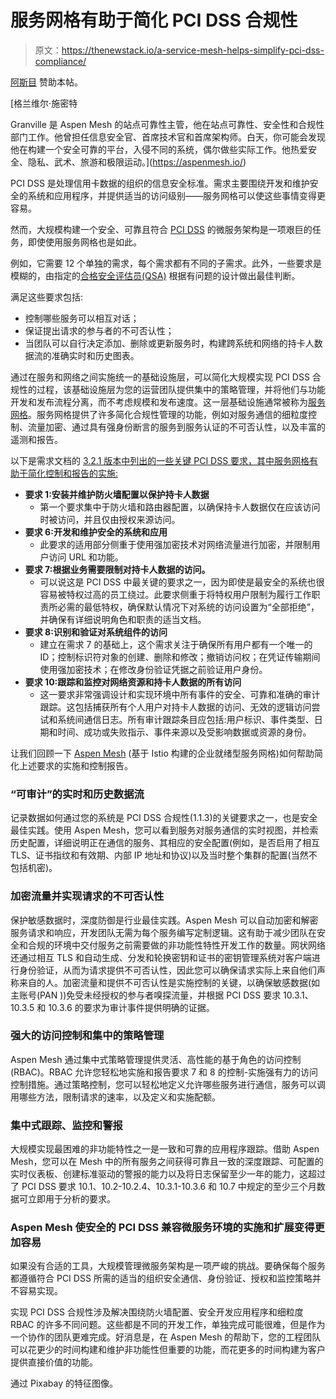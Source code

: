 # 服务网格有助于简化 PCI DSS 合规性

> 原文：<https://thenewstack.io/a-service-mesh-helps-simplify-pci-dss-compliance/>

[阿斯目](https://aspenmesh.io/) 赞助本帖。

 [格兰维尔·施密特

Granville 是 Aspen Mesh 的站点可靠性主管，他在站点可靠性、安全性和合规性部门工作。他曾担任信息安全官、首席技术官和首席架构师。白天，你可能会发现他在构建一个安全可靠的平台，入侵不同的系统，偶尔做些实际工作。他热爱安全、隐私、武术、旅游和极限运动。](https://aspenmesh.io/) 

PCI DSS 是处理信用卡数据的组织的信息安全标准。需求主要围绕开发和维护安全的系统和应用程序，并提供适当的访问级别——服务网格可以使这些事情变得更容易。

然而，大规模构建一个安全、可靠且符合 [PCI DSS](https://www.pcisecuritystandards.org/pci_security/) 的微服务架构是一项艰巨的任务，即使使用服务网格也是如此。

例如，它需要 12 个单独的需求，每个需求都有不同的子需求。此外，一些要求是模糊的，由指定的[合格安全评估员(QSA)](https://www.pcisecuritystandards.org/assessors_and_solutions/qualified_security_assessors) 根据有问题的设计做出最佳判断。

满足这些要求包括:

*   控制哪些服务可以相互对话；
*   保证提出请求的参与者的不可否认性；
*   当团队可以自行决定添加、删除或更新服务时，构建跨系统和网络的持卡人数据流的准确实时和历史图表。

通过在服务和网络之间实施统一的基础设施层，可以简化大规模实现 PCI DSS 合规性的过程，该基础设施层为您的运营团队提供集中的策略管理，并将他们与功能开发和发布流程分离，而不考虑规模和发布速度。这一层基础设施通常被称为[服务网格](https://aspenmesh.io/service-mesh-architectures/)。服务网格提供了许多简化合规性管理的功能，例如对服务通信的细粒度控制、流量加密、通过具有强身份断言的服务到服务认证的不可否认性，以及丰富的遥测和报告。

以下是需求文档的 [3.2.1 版本中列出的一些关键 PCI DSS 要求，其中服务网格有助于简化控制和报告的实施:](https://www.pcisecuritystandards.org/documents/PCI_DSS_v3-2-1.pdf)

*   **要求 1:安装并维护防火墙配置以保护持卡人数据**
    *   第一个要求集中于防火墙和路由器配置，以确保持卡人数据仅在应该访问时被访问，并且仅由授权来源访问。
*   **要求 6:开发和维护安全的系统和应用**
    *   此要求的适用部分侧重于使用强加密技术对网络流量进行加密，并限制用户访问 URL 和功能。
*   **要求 7:根据业务需要限制对持卡人数据的访问。**
    *   可以说这是 PCI DSS 中最关键的要求之一，因为即使是最安全的系统也很容易被特权过高的员工绕过。此要求侧重于将特权用户限制为履行工作职责所必需的最低特权，确保默认情况下对系统的访问设置为“全部拒绝”，并确保有详细说明角色和职责的适当文档。
*   **要求 8:识别和验证对系统组件的访问**
    *   建立在需求 7 的基础上，这个需求关注于确保所有用户都有一个唯一的 ID；控制标识符对象的创建、删除和修改；撤销访问权；在凭证传输期间使用强加密技术；在修改身份验证凭据之前验证用户身份。
*   **要求 10:跟踪和监控对网络资源和持卡人数据的所有访问**
    *   这一要求非常强调设计和实现环境中所有事件的安全、可靠和准确的审计跟踪。这包括捕获所有个人用户对持卡人数据的访问、无效的逻辑访问尝试和系统间通信日志。所有审计跟踪条目应包括:用户标识、事件类型、日期和时间、成功或失败指示、事件来源以及受影响数据或资源的身份。

让我们回顾一下 [Aspen Mesh](https://aspenmesh.io/) (基于 Istio 构建的企业就绪型服务网格)如何帮助简化上述要求的实施和控制报告。

### “可审计”的实时和历史数据流

记录数据如何通过您的系统是 PCI DSS 合规性(1.1.3)的关键要求之一，也是安全最佳实践。使用 Aspen Mesh，您可以看到服务对服务通信的实时视图，并检索历史配置，详细说明正在通信的服务、其相应的安全配置(例如，是否启用了相互 TLS、证书指纹和有效期、内部 IP 地址和协议)以及当时整个集群的配置(当然不包括机密)。

### 加密流量并实现请求的不可否认性

保护敏感数据时，深度防御是行业最佳实践。Aspen Mesh 可以自动加密和解密服务请求和响应，开发团队无需为每个服务编写定制逻辑。这有助于减少团队在安全和合规的环境中交付服务之前需要做的非功能性特性开发工作的数量。网状网络还通过相互 TLS 和自动生成、分发和轮换密钥和证书的密钥管理系统对客户端进行身份验证，从而为请求提供不可否认性，因此您可以确保请求实际上来自他们声称来自的人。加密流量和提供不可否认性是实施控制的关键，以确保敏感数据(如主账号(PAN ))免受未经授权的参与者嗅探流量，并根据 PCI DSS 要求 10.3.1、10.3.5 和 10.3.6 的要求为审计事件提供明确的证据。

### 强大的访问控制和集中的策略管理

Aspen Mesh 通过集中式策略管理提供灵活、高性能的基于角色的访问控制(RBAC)。RBAC 允许您轻松地实施和报告要求 7 和 8 的控制-实施强有力的访问控制措施。通过策略控制，您可以轻松地定义允许哪些服务进行通信，服务可以调用哪些方法，限制请求的速率，以及定义和实施配额。

### 集中式跟踪、监控和警报

大规模实现最困难的非功能特性之一是一致和可靠的应用程序跟踪。借助 Aspen Mesh，您可以在 Mesh 中的所有服务之间获得可靠且一致的深度跟踪、可配置的实时仪表板、创建标准驱动的警报的能力以及将日志保留至少一年的能力，这超过了 PCI DSS 要求 10.1、10.2-10.2.4、10.3.1-10.3.6 和 10.7 中规定的至少三个月数据可立即用于分析的要求。

### Aspen Mesh 使安全的 PCI DSS 兼容微服务环境的实施和扩展变得更加容易

如果没有合适的工具，大规模管理微服务架构是一项严峻的挑战。要确保每个服务都遵循符合 PCI DSS 所需的适当的组织安全通信、身份验证、授权和监控策略并不容易实现。

实现 PCI DSS 合规性涉及解决围绕防火墙配置、安全开发应用程序和细粒度 RBAC 的许多不同问题。这些都是不同的开发工作，单独完成可能很难，但是作为一个协作的团队更难完成。好消息是，在 Aspen Mesh 的帮助下，您的工程团队可以花更少的时间构建和维护非功能性但重要的功能，而花更多的时间构建为客户提供直接价值的功能。

通过 Pixabay 的特征图像。

<svg xmlns:xlink="http://www.w3.org/1999/xlink" viewBox="0 0 68 31" version="1.1"><title>Group</title> <desc>Created with Sketch.</desc></svg>